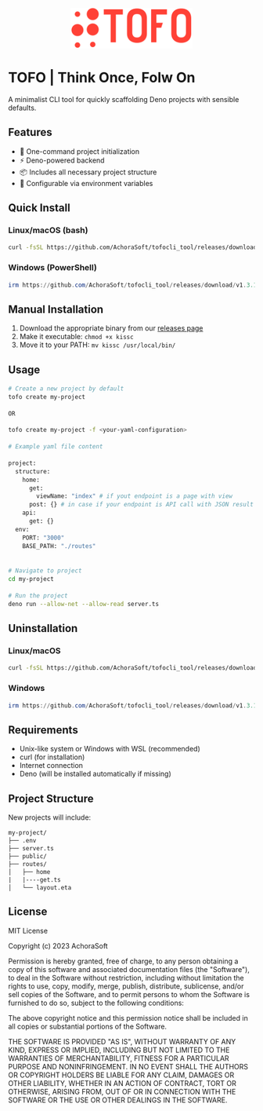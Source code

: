 <p align="center">
<img src="https://github.com/AchoraSoft/tofo/raw/master/logo.png" alt="TOFO Logo" width="250"/>
</p>

# TOFO | Think Once, Folw On

A minimalist CLI tool for quickly scaffolding Deno projects with sensible defaults.

## Features

- 🚀 One-command project initialization
- ⚡ Deno-powered backend
- 📦 Includes all necessary project structure
- 🔧 Configurable via environment variables

## Quick Install

### Linux/macOS (bash)

```bash
curl -fsSL https://github.com/AchoraSoft/tofocli_tool/releases/download/v1.3.1/install.sh | sh
```

### Windows (PowerShell)

```powershell
irm https://github.com/AchoraSoft/tofocli_tool/releases/download/v1.3.1/install.ps1 | iex
```

## Manual Installation

1. Download the appropriate binary from our [releases page](https://github.com/AchoraSoft/tofocli_tool/releases)
2. Make it executable: `chmod +x kissc`
3. Move it to your PATH: `mv kissc /usr/local/bin/`

## Usage

```bash
# Create a new project by default
tofo create my-project

OR

tofo create my-project -f <your-yaml-configuration>

# Example yaml file content

project:
  structure:
    home:
      get:
        viewName: "index" # if yout endpoint is a page with view
      post: {} # in case if your endpoint is API call with JSON result
    api:
      get: {}
  env:
    PORT: "3000"
    BASE_PATH: "./routes"


# Navigate to project
cd my-project

# Run the project
deno run --allow-net --allow-read server.ts
```

## Uninstallation

### Linux/macOS

```bash
curl -fsSL https://github.com/AchoraSoft/tofocli_tool/releases/download/v1.3.1/uninstall.sh | sh
```

### Windows

```powershell
irm https://github.com/AchoraSoft/tofocli_tool/releases/download/v1.3.1/uninstall.ps1 | iex
```

## Requirements

- Unix-like system or Windows with WSL (recommended)
- curl (for installation)
- Internet connection
- Deno (will be installed automatically if missing)

## Project Structure

New projects will include:

```
my-project/
├── .env
├── server.ts
├── public/
├── routes/
│   ├── home
|   |----get.ts
│   └── layout.eta
```

## License

MIT License

Copyright (c) 2023 AchoraSoft

Permission is hereby granted, free of charge, to any person obtaining a copy
of this software and associated documentation files (the "Software"), to deal
in the Software without restriction, including without limitation the rights
to use, copy, modify, merge, publish, distribute, sublicense, and/or sell
copies of the Software, and to permit persons to whom the Software is
furnished to do so, subject to the following conditions:

The above copyright notice and this permission notice shall be included in all
copies or substantial portions of the Software.

THE SOFTWARE IS PROVIDED "AS IS", WITHOUT WARRANTY OF ANY KIND, EXPRESS OR
IMPLIED, INCLUDING BUT NOT LIMITED TO THE WARRANTIES OF MERCHANTABILITY,
FITNESS FOR A PARTICULAR PURPOSE AND NONINFRINGEMENT. IN NO EVENT SHALL THE
AUTHORS OR COPYRIGHT HOLDERS BE LIABLE FOR ANY CLAIM, DAMAGES OR OTHER
LIABILITY, WHETHER IN AN ACTION OF CONTRACT, TORT OR OTHERWISE, ARISING FROM,
OUT OF OR IN CONNECTION WITH THE SOFTWARE OR THE USE OR OTHER DEALINGS IN THE
SOFTWARE.
